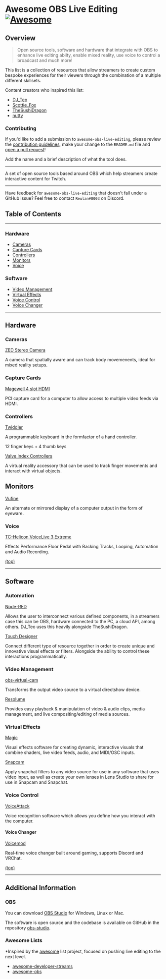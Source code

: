 # Awesome OBS Live Editing [![Awesome](https://awesome.re/badge-flat2.svg)](https://awesome.re)
## Overview
> Open source tools, software and hardware that integrate with OBS to enhance live editing abilty, enable mixed reality, use voice to control a broadcast and much more!

This list is a collection of resources that allow streamers to create custom
bespoke experiences for their viewers through the combination of a multiple different skillsets.

Content creators who inspired this list:
- [DJ_Teo](https://www.twitch.tv/dj_teo)
- [Scottie_Fox](https://www.twitch.tv/scottie_fox)
- [TheSushiDragon](https://www.twitch.tv/thesushidragon)
- [nutty](https://www.twitch.tv/nutty)

### Contributing
If you'd like to add a submission to `awesome-obs-live-editing`, please review the [contribution guidelines](CONTRIBUTING.md), make your change to the `README.md` file and [open a pull request](https://opensource.guide/how-to-contribute/#opening-a-pull-request)!

Add the name and a brief description of what the tool does.

---
A set of open source tools based around OBS which help streamers create interactive content for Twitch. 

---

Have feedback for `awesome-obs-live-editing` that doesn't fall under a GitHub issue?  Feel free to contact `Reulan#0003` on Discord.

## Table of Contents
---
### Hardware
- [Cameras](#cameras)
- [Capture Cards](#capture-cards)
- [Controllers](#controllers)
- [Monitors](#monitors)
- [Voice](#voice)

### Software
- [Video Management](#video-management)
- [Virtual Effects](#software)
- [Voice Control](#voice-control)
- [Voice Changer](#voice-changer)

---

## Hardware
### Cameras
[ZED Stereo Camera](https://www.stereolabs.com/zed/#)

A camera that spatially aware and can track body movemenents, ideal for mixed reality setups.

### Capture Cards
[Magewell 4 slot HDMI](https://www.magewell.com/products/pro-capture-quad-hdmi)

PCI capture card for a computer to allow access to multiple video feeds via HDMI.

### Controllers
[Twiddler](https://www.tekgear.com/twiddler3.html)

A programmable keyboard in the formfactor of a hand controller.

12 finger keys + 4 thumb keys

[Valve Index Controllers](https://store.steampowered.com/app/1059550/Valve_Index_Controllers/)

A virtual reality accessory that can be used to track finger movements and interact with virtual objects.

## Monitors
[Vufine](https://store.vufine.com/products/vufine-wearable-display-2)

An alternate or mirrored display of a computer output in the form of eyeware.

### Voice 
[TC-Helicon VoiceLive 3 Extreme](https://www.tc-helicon.com/product.html?modelCode=P0DEG)

Effects Performance Floor Pedal with Backing Tracks, Looping, Automation and Audio Recording.


[(top)](#table-of-contents)

---
## Software
### Automation
[Node-RED](https://nodered.org/)

Allows the user to interconnect various defined components, in a streamers case this can be OBS, hardware connected to the PC, a cloud API, among others.
DJ_Teo uses this heavily alongside TheSushiDragon.

[Touch Designer](https://derivative.ca/)

Connect different type of resource together in order to create unique and innovative visual effects or filters. Alongside the ability to control these interactions programmatically.

### Video Management
[obs-virtual-cam](https://github.com/CatxFish/obs-virtual-cam)

Transforms the output video source to a virtual directshow device.

[Resolume](https://resolume.com/software)

Provides easy playback & manipulation of video & audio clips, media management, and live compositing/editing of media sources.


### Virtual Effects
[Magic](https://magicmusicvisuals.com)

Visual effects software for creating dynamic, interactive visuals that combine shaders, live video feeds, audio, and MIDI/OSC inputs.

[Snapcam](https://snapcamera.snapchat.com/)

Apply snapchat filters to any video source for use in any software that uses video input, as well as create your own lenses in Lens Studio to share for use in Snapcam and Snapchat.


### Voice Control
[VoiceAttack](https://voiceattack.com/)

Voice recognition software which allows you define how you interact with the computer. 

#### Voice Changer
[Voicemod](https://www.voicemod.net/)

Real-time voice changer built around gaming, supports Discord and VRChat.

[(top)](#table-of-contents)

---
## Additional Information
### OBS
You can download [OBS Studio](https://obsproject.com/download) for Windows, Linux or Mac.

The software is open source and the codebase is available on GitHub in the repository [obs-studio](https://github.com/obsproject/obs-studio).

### Awesome Lists
*Inspired by the [awesome](https://github.com/sindresorhus/awesome) list project, focused on pushing live editing to the next level.

- [awesome-developer-streams](https://github.com/bnb/awesome-developer-streams)
- [awesome-obs](https://github.com/juancarlospaco/awesome-obs)

